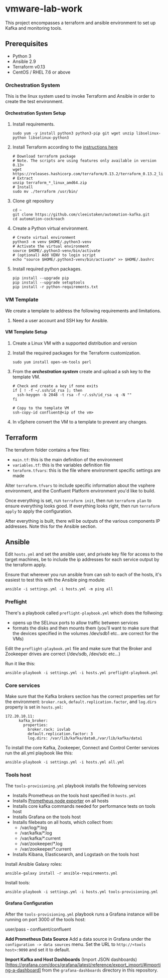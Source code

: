 # vmware-lab-work

This project encompasses a terraform and ansible environment to set up Kafka and monitoring tools.

## Prerequisites
* Python 3
* Ansible 2.9
* Terraform v0.13
* CentOS / RHEL 7.6 or above

### Orchestration System
This is the linux system used to invoke Terraform and Ansible in order to create the test environment.

#### Orchestration System Setup
1. Install requirements.
    ```
    sudo yum -y install python3 python3-pip git wget unzip libselinux-python libselinux-python3
    ```

2. Install Terraform according to the [instructions here](https://www.terraform.io/downloads.html)
    ```
    # Download terraform package
    # Note. The scripts are using features only available in version 0.13+
    wget https://releases.hashicorp.com/terraform/0.13.2/terraform_0.13.2_linux_amd64.zip
    # Extract
    unzip terraform_*_linux_amd64.zip
    # Install
    sudo mv ./terraform /usr/bin/
    ```

3. Clone git repository
    ```
    cd ~
    git clone https://github.com/cleeistaken/automation-kafka.git
    cd automation-cockroach
    ````

4. Create a Python virtual environment.
    ```
    # Create virtual environment
    python3 -m venv $HOME/.python3-venv
    # Activate the virtual environment
    source $HOME/.python3-venv/bin/activate
    # (optional) Add VENV to login script
    echo "source $HOME/.python3-venv/bin/activate" >> $HOME/.bashrc
    ```

5. Install required python packages.
    ```
    pip install --upgrade pip
    pip install --upgrade setuptools
    pip install -r python-requirements.txt
    ```

### VM Template
We create a template to address the following requirements and limitations.
1. Need a user account and SSH key for Ansible.

#### VM Template Setup
1. Create a Linux VM with a supported distribution and version 

2. Install the required packages for the Terraform customization.
   ```
   sudo yum install open-vm-tools perl
   ```

3. From the ***orchestration system*** create and upload a ssh key to the template VM.
   ```
   # Check and create a key if none exits
   if [ ! -f ~/.ssh/id_rsa ]; then
     ssh-keygen -b 2048 -t rsa -f ~/.ssh/id_rsa -q -N ""
   fi
   
   # Copy to the template VM
   ssh-copy-id confluent@<ip of the vm>
   
   ```

4. In vSphere convert the VM to a template to prevent any changes.


## Terraform
The terraform folder contains a few files:

* `main.tf`: this is the main definition of the environment
* `variables.tf`: this is the variables definition file
* `teraform.tfvars`: this is the file where environment specific settings are made

Alter `terraform.tfvars` to include specific information about the vsphere environment, and the Confluent Platform environment you'd like to build. 

Once everything is set, run `terraform init`, then run `terraform plan` to ensure everything looks good. If everything looks right, then run `terraform apply` to apply the configuration.

After everything is built, there will be outputs of the various components IP addresses. Note this for the Ansible section.

## Ansible
Edit `hosts.yml` and set the ansible user, and private key file for access to the target machines, be to include the ip addresses for each service output by the terraform apply. 

Ensure that wherever you run ansible from can ssh to each of the hosts, it's easiest to test this with the Ansible ping module:

```
ansible -i settings.yml -i hosts.yml -m ping all
```


### Preflight
There's a playbook called `preflight-playbook.yml` which does the follwoing:
 
 * opens up the SELinux ports to allow traffic between services
 * formats the disks and then mounts them (you'll want to make sure that the devices specified in the volumes /dev/sdb1 etc.. are correct for the VMs)

 Edit the `preflight-playbook.yml` file and make sure that the Broker and Zookeeper drives are correct (/dev/sdb, /dev/sdc etc...)
 
 Run it like this:

```
ansible-playbook -i settings.yml -i hosts.yml preflight-playbook.yml
```

### Core services
Make sure that the Kafka brokers section has the correct properties set for the environment: `broker.rack`, `default.replication.factor`, and `log.dirs` property is set in `hosts.yml`:

```
172.20.10.11:
      kafka_broker:
        properties:
          broker.rack: isvlab
          default.replication.factor: 3
          log.dirs: /var/lib/kafka/data0,/var/lib/kafka/data1
```

To install the core Kafka, Zookeeper, Connect and Control Center services run the all.yml playbook like this:

```
ansible-playbook -i settings.yml -i hosts.yml all.yml
```

### Tools host
The `tools-provisioning.yml` playbook installs the following services

* Installs Prometheus on the tools host specified in `hosts.yml`
* Installs [Prometheus node exporter](https://github.com/prometheus/node_exporter) on all hosts
* Installs core kafka commands needed for performance tests on tools host
* Installs Grafana on the tools host
* Installs filebeats on all hosts, which collect from:
    * /var/log/*.log
    * /var/kafka/*.log
    * /var/kafka/*.current
    * /var/zookeeper/*.log
    * /var/zookeeper/*.current
* Installs Kibana, Elasticsearch, and Logstash on the tools host

Install Ansible Galaxy roles:

```
ansible-galaxy install -r ansible-requirements.yml
```


Install tools:

```
ansible-playbook -i settings.yml -i hosts.yml tools-provisioning.yml
```

#### Grafana Configuration
After the `tools-provisioning.yml` playbook runs a Grafana instance will be running on port 3000 of the tools host:

user/pass - confluent/confluent

**Add Prometheus Data Source**
Add a data source in Grafana under the `configuration -> data sources` menu. Set the URL to `http://<tools host>:9090` and set it to default.

**Import Kafka and Host Dashboards**
(Import JSON dashboards)[https://grafana.com/docs/grafana/latest/reference/export_import/#importing-a-dashboard] from the `grafana-dashboards` directory in this repository. 
